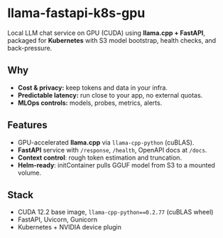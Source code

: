 # llama-fastapi-k8s-gpu

Local LLM chat service on GPU (CUDA) using **llama.cpp + FastAPI**, packaged for **Kubernetes** with S3 model bootstrap, health checks, and back-pressure.

## Why

- **Cost & privacy:** keep tokens and data in your infra.
- **Predictable latency:** run close to your app, no external quotas.
- **MLOps controls:** models, probes, metrics, alerts.

## Features

- GPU-accelerated **llama.cpp** via `llama-cpp-python` (cuBLAS).
- **FastAPI** service with `/response`, `/health`, OpenAPI docs at `/docs`.
- **Context control**: rough token estimation and truncation.
- **Helm-ready**: initContainer pulls GGUF model from S3 to a mounted volume.

## Stack

- CUDA 12.2 base image, `llama-cpp-python==0.2.77` (cuBLAS wheel)
- FastAPI, Uvicorn, Gunicorn
- Kubernetes + NVIDIA device plugin

